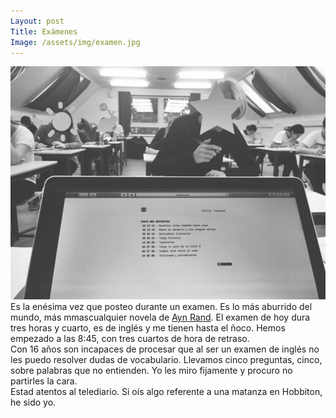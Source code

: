 ```yaml
--- 
Layout: post 
Title: Exámenes 
Image: /assets/img/examen.jpg 
--- 
```

![Examen](/assets/img/examen.jpg) 
Es la enésima vez que posteo durante un examen. Es lo más aburrido del mundo, más mmascualquier novela de [Ayn Rand](https://www.goodreads.com/list/show/1917.MOST_BORING_BOOK_EVER_). El examen de hoy dura tres horas y cuarto, es de inglés y me tienen hasta el ñoco. Hemos empezado a las 8:45, con tres cuartos de hora de retraso.  
Con 16 años son incapaces de procesar que al ser un examen de inglés no les puedo resolver dudas de vocabulario. Llevamos cinco preguntas, cinco, sobre palabras que no entienden. Yo les miro fijamente y procuro no partirles la cara.  
Estad atentos al telediario. Si oís algo referente a una matanza en Hobbiton, he sido yo.  
